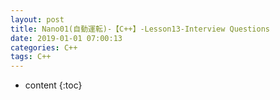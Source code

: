 ```yaml
---
layout: post
title: Nano01(自動運転)-【C++】-Lesson13-Interview Questions
date: 2019-01-01 07:00:13
categories: C++
tags: C++
---
```

* content
{:toc}
